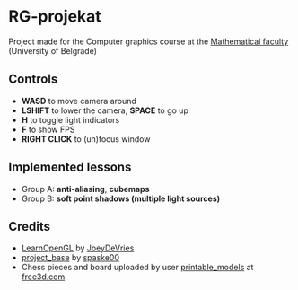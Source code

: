 # RG-projekat
Project made for the Computer graphics course at the [Mathematical faculty](http://www.matf.bg.ac.rs/) (University of Belgrade)

## Controls
- **WASD** to move camera around
- **LSHIFT** to lower the camera, **SPACE** to go up
- **H** to toggle light indicators
- **F** to show FPS
- **RIGHT CLICK** to (un)focus window

## Implemented lessons
- Group A: **anti-aliasing**, **cubemaps**
- Group B: **soft point shadows (multiple light sources)**

## Credits
- [LearnOpenGL](https://github.com/JoeyDeVries/LearnOpenGL) by
    [JoeyDeVries](https://github.com/JoeyDeVries/)
- [project_base](https://github.com/matf-racunarska-grafika/project_base/) by
    [spaske00](https://github.com/spaske00)
- Chess pieces and board uploaded by user 
    [printable_models](https://free3d.com/user/printable_models) at 
    [free3d.com](https://free3d.com/).
